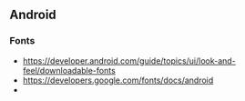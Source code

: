 
## Android
### Fonts
- https://developer.android.com/guide/topics/ui/look-and-feel/downloadable-fonts
- https://developers.google.com/fonts/docs/android
- 
